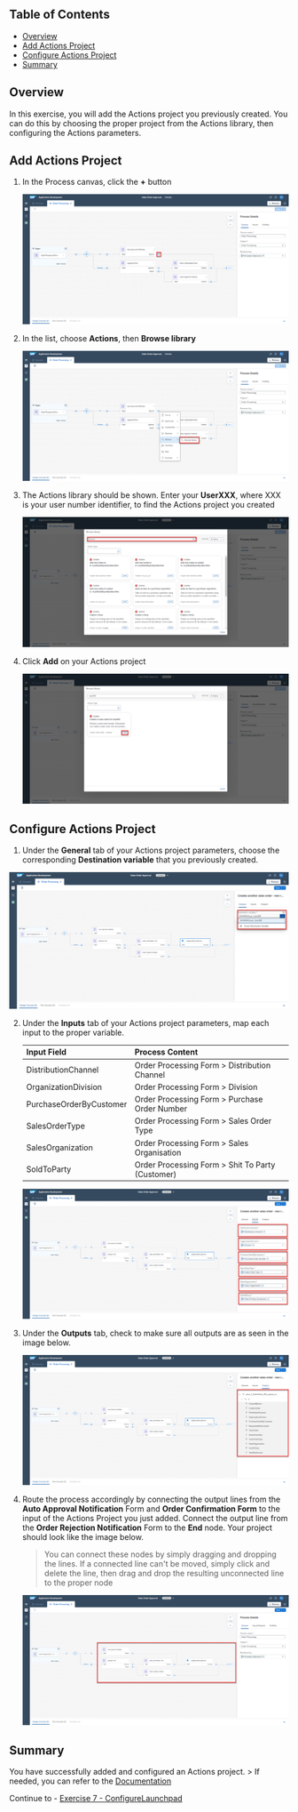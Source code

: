 ## Table of Contents
- [Overview](#section1)
- [Add Actions Project](#section2)
- [Configure Actions Project](#section3)
- [Summary](#section4)

## Overview <a name="section1"></a>

In this exercise, you will add the Actions project you previously created. You can do this by choosing the proper project from the Actions library, then configuring the Actions parameters.

## Add Actions Project <a name="section2"></a>

1. In the Process canvas, click the **+** button

    ![Add Artifact](images/action1.png)

2. In the list, choose **Actions**, then **Browse library**

   ![Browse Action](images/action2.png)

3. The Actions library should be shown. Enter your **UserXXX**, where XXX is your user number identifier, to find the Actions project you created

   ![Search Action](images/action3.png)

3. Click **Add** on your Actions project

   ![Add Action](images/action4.png)


## Configure Actions Project <a name="section3"></a>

1. Under the **General** tab of your Actions project parameters, choose the corresponding **Destination variable** that you previously created.

![Add Destination Variable](images/action5.png)

2. Under the **Inputs** tab of your Actions project parameters, map each input to the proper variable.

    | Input Field | Process Content |
    |---|---|
    | DistributionChannel | Order Processing Form > Distribution Channel |
    | OrganizationDivision | Order Processing Form > Division |
    | PurchaseOrderByCustomer | Order Processing Form > Purchase Order Number |
    | SalesOrderType | Order Processing Form > Sales Order Type |
    | SalesOrganization | Order Processing Form > Sales Organisation |
    | SoldToParty | Order Processing Form > Shit To Party (Customer) |

   ![Map Inputs](images/action6.png)

3. Under the **Outputs** tab, check to make sure all outputs are as seen in the image below.

   ![Check Outputs](images/action7.png)
  

4. Route the process accordingly by connecting the output lines from the **Auto Approval Notification** Form and **Order Confirmation Form** to the input of the Actions Project you just added. Connect the output line from the **Order Rejection Notification** Form to the **End** node. Your project should look like the image below.

    > You can connect these nodes by simply dragging and dropping the lines. If a connected line can't be moved, simply click and delete the line, then drag and drop the resulting unconnected line to the proper node

   ![Deployed](images/action8.png)


## Summary <a name="section4"></a>

You have successfully added and configured an Actions project.
    > If needed, you can refer to the [Documentation](https://help.sap.com/docs/PROCESS_AUTOMATION/a331c4ef0a9d48a89c779fd449c022e7/31006f693b6142b2ba6751cf5e2a8b2a.html?version=Cloud)

Continue to - [Exercise 7 - ConfigureLaunchpad](../7_ConfigureLaunchpad/README.md)
